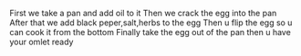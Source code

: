 First we take a pan and add oil to it 
Then we crack the egg into the pan 
After that we add  black peper,salt,herbs to the egg
Then u flip the egg so u can cook it from the bottom 
Finally take the egg out of the pan then u have your omlet ready